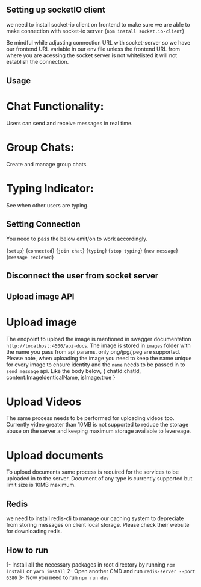 ## Setting up socketIO client
we need to install socket-io client on frontend to make sure we are able to make connection with socket-io server {`npm install socket.io-client`}

Be mindful while adjusting connection URL with socket-server so we have our frontend URL variable in our env file unless the frontend URL from where you are acessing the socket server is not whitelisted it will not establish the connection.

## Usage
# Chat Functionality: 
Users can send and receive messages in real time.
# Group Chats: 
Create and manage group chats.
# Typing Indicator: 
See when other users are typing.

## Setting Connection
You need to pass the below emit/on to work accordingly. 

{`setup`}
{`connected`}
{`join chat`}
{`typing`}
{`stop typing`}
{`new message`}
{`message recieved`}

## Disconnect the user from socket server

## Upload image API

# Upload image
The endpoint to upload the image is mentioned in swagger documentation `http://localhost:4500/api-docs`.
The image is stored in `images` folder with the name you pass from api params. only png/jpg/jpeg are supported.
Please note, when uploading the image you need to keep the name unique for every image to ensure identity and the `name` needs to be passed in to `send message` api. Like the body below,
{
    chatId:chatId,
    content:ImageIdenticalName,
    isImage:true
}

# Upload Videos
The same process needs to be performed for uploading videos too. Currently video greater than 10MB is not supported to reduce the storage abuse on the server and keeping maximum storage available to levereage.

# Upload documents
To upload documents same process is required for the services to be uploaded in to the server. Document of any type is currently supported but limit size is 10MB maximum. 

## Redis 
we need to install redis-cli to manage our caching system to depreciate from storing messages on client local storage. Please check their website for downloading redis.

## How to run
1- Install all the necessary packages in root directory by running `npm install` or `yarn install`
2- Open another CMD and run `redis-server --port 6380`
3- Now you need to run `npm run dev`



